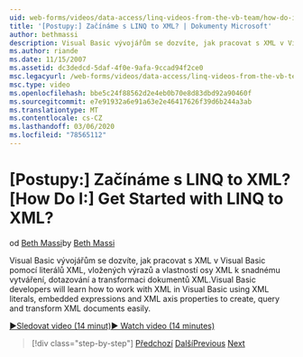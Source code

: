 ```yaml
---
uid: web-forms/videos/data-access/linq-videos-from-the-vb-team/how-do-i-get-started-with-linq-to-xml
title: '[Postupy:] Začínáme s LINQ to XML? | Dokumenty Microsoft'
author: bethmassi
description: Visual Basic vývojářům se dozvíte, jak pracovat s XML v Visual Basic pomocí literálů XML, vložených výrazů a vlastností osy XML k vytvoření, dotazování a...
ms.author: riande
ms.date: 11/15/2007
ms.assetid: dc3dedcd-5daf-4f0e-9afa-9ccad94f2ce0
msc.legacyurl: /web-forms/videos/data-access/linq-videos-from-the-vb-team/how-do-i-get-started-with-linq-to-xml
msc.type: video
ms.openlocfilehash: bbe5c24f88562d2e4eb0b70e8d83dbd92a90460f
ms.sourcegitcommit: e7e91932a6e91a63e2e46417626f39d6b244a3ab
ms.translationtype: MT
ms.contentlocale: cs-CZ
ms.lasthandoff: 03/06/2020
ms.locfileid: "78565112"
---
```

# <a name="how-do-i-get-started-with-linq-to-xml"></a><span data-ttu-id="d6949-104">[Postupy:] Začínáme s LINQ to XML?</span><span class="sxs-lookup"><span data-stu-id="d6949-104">[How Do I:] Get Started with LINQ to XML?</span></span>

<span data-ttu-id="d6949-105">od [Beth Massi](https://github.com/bethmassi)</span><span class="sxs-lookup"><span data-stu-id="d6949-105">by [Beth Massi](https://github.com/bethmassi)</span></span>

<span data-ttu-id="d6949-106">Visual Basic vývojářům se dozvíte, jak pracovat s XML v Visual Basic pomocí literálů XML, vložených výrazů a vlastností osy XML k snadnému vytváření, dotazování a transformaci dokumentů XML.</span><span class="sxs-lookup"><span data-stu-id="d6949-106">Visual Basic developers will learn how to work with XML in Visual Basic using XML literals, embedded expressions and XML axis properties to create, query and transform XML documents easily.</span></span>

[<span data-ttu-id="d6949-107">&#9654;Sledovat video (14 minut)</span><span class="sxs-lookup"><span data-stu-id="d6949-107">&#9654; Watch video (14 minutes)</span></span>](https://channel9.msdn.com/Blogs/ASP-NET-Site-Videos/how-do-i-get-started-with-linq-to-xml)

> [!div class="step-by-step"]
> <span data-ttu-id="d6949-108">[Předchozí](how-do-i-upgrade-visual-basic-projects-to-enable-linq.md)
> [Další](how-do-i-enable-xml-intellisense-and-use-xml-namespaces.md)</span><span class="sxs-lookup"><span data-stu-id="d6949-108">[Previous](how-do-i-upgrade-visual-basic-projects-to-enable-linq.md)
[Next](how-do-i-enable-xml-intellisense-and-use-xml-namespaces.md)</span></span>
